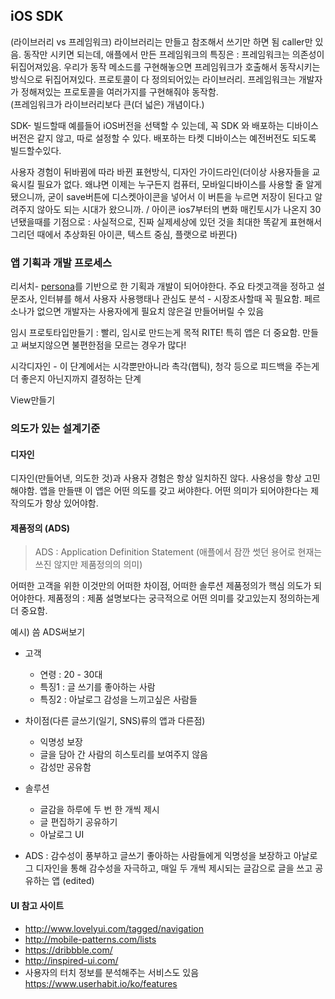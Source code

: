 ## iOS SDK

(라이브러리 vs 프레임워크)
라이브러리는 만들고 참조해서 쓰기만 하면 됨 caller만 있음. 동작만 시키면 되는데,
애플에서 만든 프레임워크의 특징은 : 프레임워크는 의존성이 뒤집어져있음. 우리가 동작 메소드를 구현해놓으면 프레임워크가 호출해서 동작시키는 방식으로 뒤집어져있다. 프로토콜이 다 정의되어있는 라이브러리. 프레임워크는 개발자가 정해져있는 프로토콜을 여러가지를 구현해줘야 동작함.  
(프레임워크가 라이브러리보다 큰(더 넓은) 개념이다.)

SDK- 빌드할때 예를들어 iOS버전을 선택할 수 있는데, 꼭 SDK 와 배포하는 디바이스 버전은 같지 않고, 따로 설정할 수 있다. 배포하는 타켓 디바이스는 예전버전도 되도록 빌드할수있다.

사용자 경험이 뒤바뀜에 따라 바뀐 표현방식, 디자인 가이드라인(더이상 사용자들을 교육시킬 필요가 없다. 왜냐면 이제는 누구든지 컴퓨터, 모바일디바이스를 사용할 줄 알게됐으니까, 굳이 save버튼에 디스켓아이콘을 넣어서 이 버튼을 누르면 저장이 된다고 알려주지 않아도 되는 시대가 왔으니까. / 아이콘 ios7부터의 변화 매킨토시가 나온지 30년됐을때를 기점으로 : 사실적으로, 진짜 실제세상에 있던 것을 최대한 똑같게 표현해서 그리던 때에서 추상화된 아이콘, 텍스트 중심, 플랫으로 바뀐다)

### 앱 기획과 개발 프로세스

리서치- [persona](https://ko.wikipedia.org/wiki/%ED%8E%98%EB%A5%B4%EC%86%8C%EB%82%98_(%EB%B0%A9%EB%B2%95%EB%A1%A0))를 기반으로 한 기획과 개발이 되어야한다.
주요 타겟고객을 정하고 설문조사, 인터뷰를 해서 사용자 사용행태나 관심도 분석 - 시장조사할때 꼭 필요함. 페르소나가 없으면 개발자는 사용자에게 필요치 않은걸 만들어버릴 수 있음

임시 프로토타입만들기 : 빨리, 임시로 만드는게 목적 RITE! 특히 앱은 더 중요함. 만들고 써보지않으면 불편한점을 모르는 경우가 많다!

시각디자인 - 이 단계에서는 시각뿐만아니라 촉각(햅틱), 청각 등으로 피드백을 주는게 더 좋은지 아닌지까지 결정하는 단계

View만들기


### 의도가 있는 설계기준
#### 디자인
디자인(만들어낸, 의도한 것)과 사용자 경험은 항상 일치하진 않다. 사용성을 항상 고민해야함.
앱을 만들땐 이 앱은 어떤 의도를 갖고 써야한다. 어떤 의미가 되어야한다는 제작의도가 항상 있어야함.

#### 제품정의 (ADS)
> ADS : Application Definition Statement (애플에서 잠깐 썻던 용어로 현재는 쓰진 않지만 제품정의의 의미)

어떠한 고객을 위한 이것만의 어떠한 차이점, 어떠한 솔루션
제품정의가 핵심 의도가 되어야한다.
제품정의 : 제품 설명보다는 궁극적으로 어떤 의미를 갖고있는지 정의하는게 더 중요함.

예시) 씀 ADS써보기

- 고객
   - 연령 : 20 - 30대
   - 특징1 : 글 쓰기를 좋아하는 사람
   - 특징2 : 아날로그 감성을 느끼고싶은 사람들

- 차이점(다른 글쓰기(일기, SNS)류의 앱과 다른점)
   - 익명성 보장
   - 글을 담아 간 사람의 히스토리를 보여주지 않음
   - 감성만 공유함

- 솔루션
   - 글감을 하루에 두 번 한 개씩 제시
   - 글 편집하기 공유하기
   - 아날로그 UI

- ADS : 감수성이 풍부하고 글쓰기 좋아하는 사람들에게 익명성을 보장하고 아날로그 디자인을 통해 감수성을 자극하고, 매일 두 개씩 제시되는 글감으로 글을 쓰고 공유하는 앱 (edited)

#### UI 참고 사이트
- http://www.lovelyui.com/tagged/navigation
- http://mobile-patterns.com/lists
- https://dribbble.com/
- http://inspired-ui.com/
- 사용자의 터치 정보를 분석해주는 서비스도 있음 https://www.userhabit.io/ko/features
